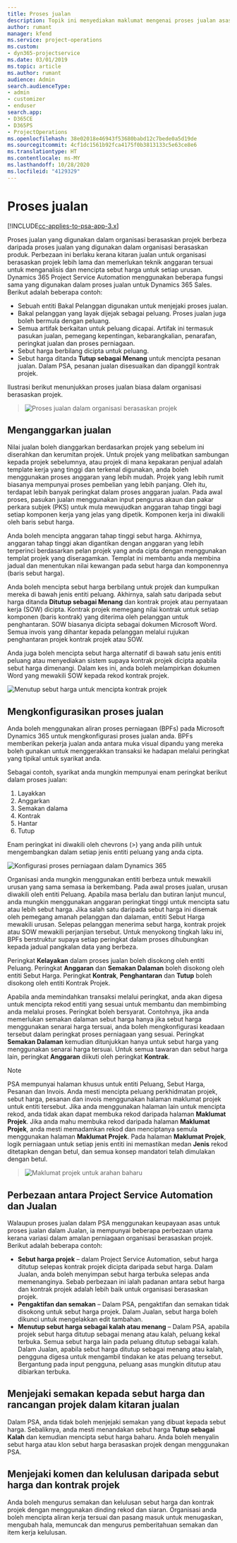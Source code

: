 ```yaml
---
title: Proses jualan
description: Topik ini menyediakan maklumat mengenai proses jualan asas.
author: rumant
manager: kfend
ms.service: project-operations
ms.custom:
- dyn365-projectservice
ms.date: 03/01/2019
ms.topic: article
ms.author: rumant
audience: Admin
search.audienceType:
- admin
- customizer
- enduser
search.app:
- D365CE
- D365PS
- ProjectOperations
ms.openlocfilehash: 38e02018e46943f53680babd12c7bede0a5d19de
ms.sourcegitcommit: 4cf1dc1561b92fca4175f0b3813133c5e63ce8e6
ms.translationtype: HT
ms.contentlocale: ms-MY
ms.lasthandoff: 10/28/2020
ms.locfileid: "4129329"
---
```

# <a name="sales-processes"></a>Proses jualan

[!INCLUDE[cc-applies-to-psa-app-3.x](../includes/cc-applies-to-psa-app-3x.md)]

Proses jualan yang digunakan dalam organisasi berasaskan projek berbeza daripada proses jualan yang digunakan dalam organisasi berasaskan produk. Perbezaan ini berlaku kerana kitaran jualan untuk organisasi berasaskan projek lebih lama dan memerlukan teknik anggaran tersuai untuk menganalisis dan mencipta sebut harga untuk setiap urusan. Dynamics 365 Project Service Automation menggunakan beberapa fungsi sama yang digunakan dalam proses jualan untuk Dynamics 365 Sales. Berikut adalah beberapa contoh:

- Sebuah entiti Bakal Pelanggan digunakan untuk menjejaki proses jualan.
- Bakal pelanggan yang layak dijejak sebagai peluang. Proses jualan juga boleh bermula dengan peluang.
- Semua artifak berkaitan untuk peluang dicapai. Artifak ini termasuk pasukan jualan, pemegang kepentingan, kebarangkalian, penarafan, peringkat jualan dan proses perniagaan.
- Sebut harga berbilang dicipta untuk peluang.
- Sebut harga ditanda **Tutup sebagai Menang** untuk mencipta pesanan jualan. Dalam PSA, pesanan jualan disesuaikan dan dipanggil kontrak projek.

Ilustrasi berikut menunjukkan proses jualan biasa dalam organisasi berasaskan projek.

> ![Proses jualan dalam organisasi berasaskan projek](media/basic-guide-1.png)

## <a name="estimating-a-sale"></a>Menganggarkan jualan
Nilai jualan boleh dianggarkan berdasarkan projek yang sebelum ini diserahkan dan kerumitan projek. Untuk projek yang melibatkan sambungan kepada projek sebelumnya, atau projek di mana kepakaran penjual adalah template kerja yang tinggi dan terkenal digunakan, anda boleh menggunakan proses anggaran yang lebih mudah. Projek yang lebih rumit biasanya mempunyai proses pembelian yang lebih panjang. Oleh itu, terdapat lebih banyak peringkat dalam proses anggaran jualan. Pada awal proses, pasukan jualan menggunakan input pengurus akaun dan pakar perkara subjek (PKS) untuk mula mewujudkan anggaran tahap tinggi bagi setiap komponen kerja yang jelas yang dipetik. Komponen kerja ini diwakili oleh baris sebut harga. 

Anda boleh mencipta anggaran tahap tinggi sebut harga. Akhirnya, anggaran tahap tinggi akan digantikan dengan anggaran yang lebih terperinci berdasarkan pelan projek yang anda cipta dengan menggunakan templat projek yang diseragamkan. Templat ini membantu anda membina jadual dan menentukan nilai kewangan pada sebut harga dan komponennya (baris sebut harga). 

Anda boleh mencipta sebut harga berbilang untuk projek dan kumpulkan mereka di bawah jenis entiti peluang. Akhirnya, salah satu daripada sebut harga ditanda **Ditutup sebagai Menang** dan kontrak projek atau pernyataan kerja (SOW) dicipta. Kontrak projek memegang nilai kontrak untuk setiap komponen (baris kontrak) yang diterima oleh pelanggan untuk penghantaran. SOW biasanya dicipta sebagai dokumen Microsoft Word. Semua invois yang dihantar kepada pelanggan melalui rujukan penghantaran projek kontrak projek atau SOW.

Anda juga boleh mencipta sebut harga alternatif di bawah satu jenis entiti peluang atau menyediakan sistem supaya kontrak projek dicipta apabila sebut harga dimenangi. Dalam kes ini, anda boleh melampirkan dokumen Word yang mewakili SOW kepada rekod kontrak projek.

![Menutup sebut harga untuk mencipta kontrak projek](media/basic-guide-2.png)

## <a name="configuring-the-sales-process"></a>Mengkonfigurasikan proses jualan
Anda boleh menggunakan aliran proses perniagaan (BPFs) pada Microsoft Dynamics 365 untuk mengkonfigurasi proses jualan anda. BPFs memberikan pekerja jualan anda antara muka visual dipandu yang mereka boleh gunakan untuk menggerakkan transaksi ke hadapan melalui peringkat yang tipikal untuk syarikat anda.

Sebagai contoh, syarikat anda mungkin mempunyai enam peringkat berikut dalam proses jualan:

1. Layakkan
2. Anggarkan
3. Semakan dalama
4. Kontrak
5. Hantar
6. Tutup

Enam peringkat ini diwakili oleh chevrons (\>) yang anda pilih untuk mengembangkan dalam setiap jenis entiti peluang yang anda cipta.

![Konfigurasi proses perniagaan dalam Dynamics 365](media/basic-guide-3.png)
 
Organisasi anda mungkin menggunakan entiti berbeza untuk mewakili urusan yang sama semasa ia berkembang. Pada awal proses jualan, urusan diwakili oleh entiti Peluang. Apabila masa berlalu dan butiran lanjut muncul, anda mungkin menggunakan anggaran peringkat tinggi untuk mencipta satu atau lebih sebut harga. Jika salah satu daripada sebut harga ini disemak oleh pemegang amanah pelanggan dan dalaman, entiti Sebut Harga mewakili urusan. Selepas pelanggan menerima sebut harga, kontrak projek atau SOW mewakili perjanjian tersebut. Untuk menyokong tingkah laku ini, BPFs berstruktur supaya setiap peringkat dalam proses dihubungkan kepada jadual pangkalan data yang berbeza.

Peringkat **Kelayakan** dalam proses jualan boleh disokong oleh entiti Peluang. Peringkat **Anggaran** dan **Semakan Dalaman** boleh disokong oleh entiti Sebut Harga. Peringkat **Kontrak**, **Penghantaran** dan **Tutup** boleh disokong oleh entiti Kontrak Projek.

Apabila anda memindahkan transaksi melalui peringkat, anda akan digesa untuk mencipta rekod entiti yang sesuai untuk membantu dan membimbing anda melalui proses. Peringkat boleh bersyarat. Contohnya, jika anda memerlukan semakan dalaman sebut harga hanya jika sebut harga menggunakan senarai harga tersuai, anda boleh mengkonfigurasi keadaan tersebut dalam peringkat proses perniagaan yang sesuai. Peringkat **Semakan Dalaman** kemudian ditunjukkan hanya untuk sebut harga yang menggunakan senarai harga tersuai. Untuk semua tawaran dan sebut harga lain, peringkat **Anggaran** diikuti oleh peringkat **Kontrak**.

> [!NOTE]
> PSA mempunyai halaman khusus untuk entiti Peluang, Sebut Harga, Pesanan dan Invois. Anda mesti mencipta peluang perkhidmatan projek, sebut harga, pesanan dan invois menggunakan halaman maklumat projek untuk entiti tersebut. Jika anda menggunakan halaman lain untuk mencipta rekod, anda tidak akan dapat membuka rekod daripada halaman **Maklumat Projek**. Jika anda mahu membuka rekod daripada halaman **Maklumat Projek**, anda mesti memadamkan rekod dan menciptanya semula menggunakan halaman **Maklumat Projek**. Pada halaman **Maklumat Projek**, logik perniagaan untuk setiap jenis entiti ini memastikan medan **Jenis** rekod ditetapkan dengan betul, dan semua konsep mandatori telah dimulakan dengan betul.

> ![Maklumat projek untuk arahan baharu](media/basic-guide-4.png)
 
## <a name="differences-between-project-service-automation-and-sales"></a>Perbezaan antara Project Service Automation dan Jualan
Walaupun proses jualan dalam PSA menggunakan keupayaan asas untuk proses jualan dalam Jualan, ia mempunyai beberapa perbezaan utama kerana variasi dalam amalan perniagaan organisasi berasaskan projek. Berikut adalah beberapa contoh:

- **Sebut harga projek** – dalam Project Service Automation, sebut harga ditutup selepas kontrak projek dicipta daripada sebut harga. Dalam Jualan, anda boleh menyimpan sebut harga terbuka selepas anda memenanginya. Sebab perbezaan ini ialah padanan antara sebut harga dan kontrak projek adalah lebih baik untuk organisasi berasaskan projek. 
- **Pengaktifan dan semakan** – Dalam PSA, pengaktifan dan semakan tidak disokong untuk sebut harga projek. Dalam Jualan, sebut harga boleh dikunci untuk mengelakkan edit tambahan.
- **Menutup sebut harga sebagai kalah atau menang** – Dalam PSA, apabila projek sebut harga ditutup sebagai menang atau kalah, peluang kekal terbuka. Semua sebut harga lain pada peluang ditutup sebagai kalah. Dalam Jualan, apabila sebut harga ditutup sebagai menang atau kalah, pengguna digesa untuk mengambil tindakan ke atas peluang tersebut. Bergantung pada input pengguna, peluang asas mungkin ditutup atau dibiarkan terbuka.

## <a name="tracking-revisions-to-quotes-and-project-plans-in-the-sales-cycle"></a>Menjejaki semakan kepada sebut harga dan rancangan projek dalam kitaran jualan
Dalam PSA, anda tidak boleh menjejaki semakan yang dibuat kepada sebut harga. Sebaliknya, anda mesti menandakan sebut harga **Tutup sebagai Kalah** dan kemudian mencipta sebut harga baharu. Anda boleh menyalin sebut harga atau klon sebut harga berasaskan projek dengan menggunakan PSA.

## <a name="tracking-comments-and-approvals-of-quotes-and-project-contracts"></a>Menjejaki komen dan kelulusan daripada sebut harga dan kontrak projek
Anda boleh mengurus semakan dan kelulusan sebut harga dan kontrak projek dengan menggunakan dinding rekod dan siaran. Organisasi anda boleh mencipta aliran kerja tersuai dan pasang masuk untuk menugaskan, mengubah hala, memuncak dan mengurus pemberitahuan semakan dan item kerja kelulusan.
